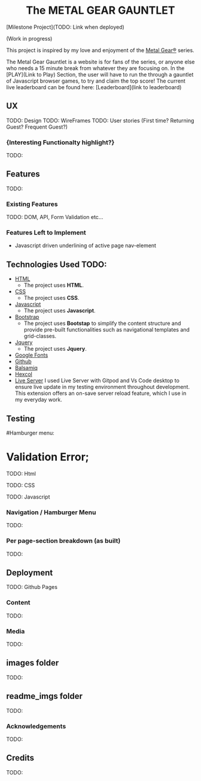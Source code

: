 <h1 align="center">The METAL GEAR GAUNTLET</h1>
[Milestone Project](TODO: Link when deployed)



(Work in progress)


This project is inspired by my love and enjoyment of the [Metal Gear®](https://en.wikipedia.org/wiki/Metal_Gear) series.

The Metal Gear Gauntlet is a website is for fans of the series, or anyone else who needs a 15 minute break from whatever they are focusing on. In the [PLAY](Link to Play) Section, the user will have to run the through a gauntlet of Javascript browser games, to try and claim the top score!
The current live leaderboard can be found here: [Leaderboard](link to leaderboard)

## UX 
TODO: Design
TODO: WireFrames
TODO: User stories (First time? Returning Guest? Frequent Guest?)


### {Interesting Functionalty highlight?}
TODO: 
## Features
TODO: 

### Existing Features
TODO: DOM, API, Form Validation etc...

### Features Left to Implement
- Javascript driven underlining of active page nav-element


## Technologies Used TODO: 
- [HTML](https://www.w3schools.com/html/)
    - The project uses **HTML**.
- [CSS](https://www.w3schools.com/)
    - The project uses **CSS**.
- [Javascript](https://www.javascript.com/)
    - The project uses **Javascript**.
- [Bootstrap](https://getbootstrap.com/)
    - The project uses **Bootstap** to simplify the content structure and provide pre-built functionalities such as navigational templates and grid-classes.
- [Jquery](https://jquery.com/)
    - The project uses **Jquery**.
- [Google Fonts]()
- [Github]()
- [Balsamiq]()
- [Hexcol](https://hexcol.com/)
- [Live Server](https://marketplace.visualstudio.com/items?itemName=ritwickdey.LiveServer)
    I used Live Server with Gitpod and Vs Code desktop to ensure live update in my testing environment throughout development. This extension offers an on-save server reload feature, which I use in my everyday work. 

## Testing
#Hamburger menu: 


# Validation Error;
TODO: Html

TODO: CSS

TODO: Javascript

### Navigation / Hamburger Menu
TODO: 

### Per page-section breakdown (as built)
TODO: 

## Deployment
TODO: Github Pages

### Content
TODO: 

### Media
TODO: 

## images folder
TODO: 

## readme_imgs folder
TODO: 

### Acknowledgements
TODO: 

## Credits
TODO: 
